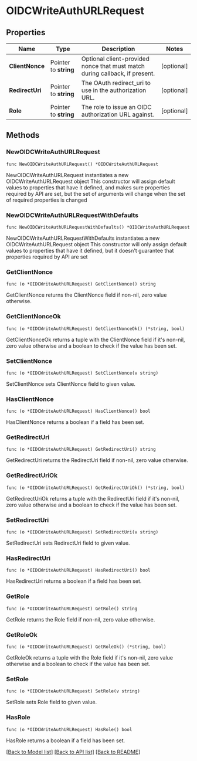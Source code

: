 # OIDCWriteAuthURLRequest

## Properties

Name | Type | Description | Notes
------------ | ------------- | ------------- | -------------
**ClientNonce** | Pointer to **string** | Optional client-provided nonce that must match during callback, if present. | [optional] 
**RedirectUri** | Pointer to **string** | The OAuth redirect_uri to use in the authorization URL. | [optional] 
**Role** | Pointer to **string** | The role to issue an OIDC authorization URL against. | [optional] 

## Methods

### NewOIDCWriteAuthURLRequest

`func NewOIDCWriteAuthURLRequest() *OIDCWriteAuthURLRequest`

NewOIDCWriteAuthURLRequest instantiates a new OIDCWriteAuthURLRequest object
This constructor will assign default values to properties that have it defined,
and makes sure properties required by API are set, but the set of arguments
will change when the set of required properties is changed

### NewOIDCWriteAuthURLRequestWithDefaults

`func NewOIDCWriteAuthURLRequestWithDefaults() *OIDCWriteAuthURLRequest`

NewOIDCWriteAuthURLRequestWithDefaults instantiates a new OIDCWriteAuthURLRequest object
This constructor will only assign default values to properties that have it defined,
but it doesn't guarantee that properties required by API are set

### GetClientNonce

`func (o *OIDCWriteAuthURLRequest) GetClientNonce() string`

GetClientNonce returns the ClientNonce field if non-nil, zero value otherwise.

### GetClientNonceOk

`func (o *OIDCWriteAuthURLRequest) GetClientNonceOk() (*string, bool)`

GetClientNonceOk returns a tuple with the ClientNonce field if it's non-nil, zero value otherwise
and a boolean to check if the value has been set.

### SetClientNonce

`func (o *OIDCWriteAuthURLRequest) SetClientNonce(v string)`

SetClientNonce sets ClientNonce field to given value.

### HasClientNonce

`func (o *OIDCWriteAuthURLRequest) HasClientNonce() bool`

HasClientNonce returns a boolean if a field has been set.

### GetRedirectUri

`func (o *OIDCWriteAuthURLRequest) GetRedirectUri() string`

GetRedirectUri returns the RedirectUri field if non-nil, zero value otherwise.

### GetRedirectUriOk

`func (o *OIDCWriteAuthURLRequest) GetRedirectUriOk() (*string, bool)`

GetRedirectUriOk returns a tuple with the RedirectUri field if it's non-nil, zero value otherwise
and a boolean to check if the value has been set.

### SetRedirectUri

`func (o *OIDCWriteAuthURLRequest) SetRedirectUri(v string)`

SetRedirectUri sets RedirectUri field to given value.

### HasRedirectUri

`func (o *OIDCWriteAuthURLRequest) HasRedirectUri() bool`

HasRedirectUri returns a boolean if a field has been set.

### GetRole

`func (o *OIDCWriteAuthURLRequest) GetRole() string`

GetRole returns the Role field if non-nil, zero value otherwise.

### GetRoleOk

`func (o *OIDCWriteAuthURLRequest) GetRoleOk() (*string, bool)`

GetRoleOk returns a tuple with the Role field if it's non-nil, zero value otherwise
and a boolean to check if the value has been set.

### SetRole

`func (o *OIDCWriteAuthURLRequest) SetRole(v string)`

SetRole sets Role field to given value.

### HasRole

`func (o *OIDCWriteAuthURLRequest) HasRole() bool`

HasRole returns a boolean if a field has been set.


[[Back to Model list]](../README.md#documentation-for-models) [[Back to API list]](../README.md#documentation-for-api-endpoints) [[Back to README]](../README.md)


